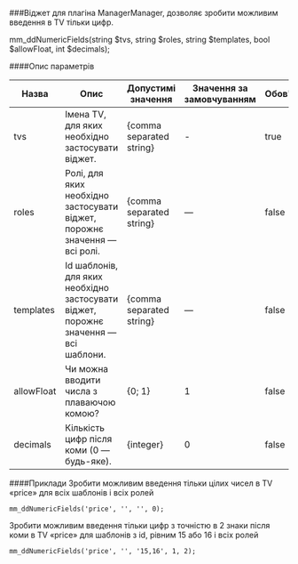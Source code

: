 ###Віджет для плагіна ManagerManager, дозволяє зробити можливим введення в TV тільки цифр.

mm_ddNumericFields(string $tvs, string $roles, string $templates, bool $allowFloat, int $decimals);

####Опис параметрів

Назва|Опис|Допустимі значення|Значення за замовчуванням|Обов'язковий?
--------|--------|---------|--------|--------
tvs|Імена TV, для яких необхідно застосувати віджет.|{comma separated string}|-|true
roles|Ролі, для яких необхідно застосувати віджет, порожнє значення — всі ролі.|{comma separated string}|—|false
templates|Id шаблонів, для яких необхідно застосувати віджет, порожнє значення — всі шаблони.|{comma separated string}|—|false
allowFloat|Чи можна вводити числа з плаваючою комою?|{0; 1}|1|false
decimals|Кількість цифр після коми (0 — будь-яке).|{integer}|0|false

####Приклади
Зробити можливим введення тільки цілих чисел в TV «price» для всіх шаблонів і всіх ролей
	
	mm_ddNumericFields('price', '', '', 0);

Зробити можливим введення тільки цифр з точністю в 2 знаки після коми в TV «price» для шаблонів з id, рівним 15 або 16 і всіх ролей
	
	mm_ddNumericFields('price', '', '15,16', 1, 2);
